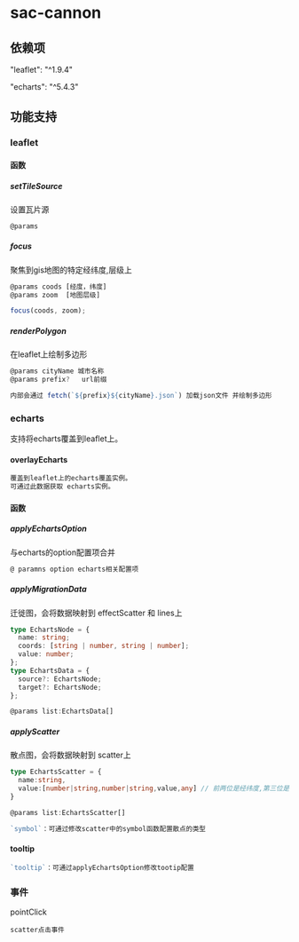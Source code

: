 # sac-cannon

## 依赖项

"leaflet": "^1.9.4"

"echarts": "^5.4.3"

## 功能支持

### leaflet

#### 函数

##### setTileSource

设置瓦片源

```typescript
@params
```

##### focus

聚焦到gis地图的特定经纬度,层级上

```typescript
@params coods [经度，纬度]
@params zoom  [地图层级]

focus(coods, zoom);
```

##### renderPolygon

在leaflet上绘制多边形

```typescript
@params cityName 城市名称
@params prefix?   url前缀

内部会通过 fetch(`${prefix}${cityName}.json`) 加载json文件 并绘制多边形
```

### echarts

支持将echarts覆盖到leaflet上。

#### overlayEcharts

```typescript
覆盖到leaflet上的echarts覆盖实例。
可通过此数据获取 echarts实例。
```

#### 函数

##### applyEchartsOption

与echarts的option配置项合并

```typescript
@ paramns option echarts相关配置项
```

##### applyMigrationData

迁徙图，会将数据映射到 effectScatter 和 lines上

```typescript
type EchartsNode = {
  name: string;
  coords: [string | number, string | number];
  value: number;
};
type EchartsData = {
  source?: EchartsNode;
  target?: EchartsNode;
};

@params list:EchartsData[]
```

##### applyScatter

散点图，会将数据映射到 scatter上

```typescript
type EchartsScatter = {
  name:string,
  value:[number|string,number|string,value,any] // 前两位是经纬度,第三位是value，之后可以自定义
}

@params list:EchartsScatter[]

`symbol`：可通过修改scatter中的symbol函数配置散点的类型
```

#### tooltip

```typescript
`tooltip`：可通过applyEchartsOption修改tootip配置
```

### 事件

pointClick

```
scatter点击事件
```

